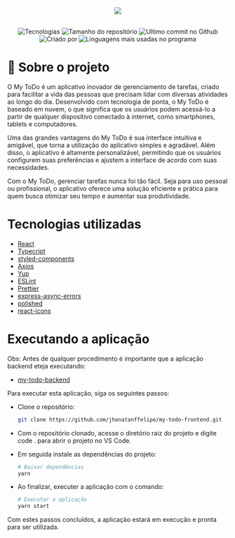 <div align="center">
  <img src="https://raw.githubusercontent.com/jhonatanffelipe/my-todo-frontend/main/src/assets/logo-purple.png" />
  <br/>
  <br/>
</div>

<p align="center">
   <img alt="Tecnologias" src="https://img.shields.io/github/languages/count/jhonatanffelipe/my-todo-frontend?color=6C5DD2">
   <img alt="Tamanho do repositório" src="https://img.shields.io/github/repo-size/jhonatanffelipe/my-todo-frontend?color=6C5DD2">
   <img alt="Ultimo commit no Github" src="https://img.shields.io/github/last-commit/jhonatanffelipe/my-todo-frontend?color=6C5DD2">
   <img alt="Criado por" src="https://img.shields.io/badge/made%20by-jhonatanffelipe-%20?color=6C5DD2">
   <img alt="Linguagens mais usadas no programa" src="https://img.shields.io/github/languages/top/jhonatanffelipe/my-todo-frontend?color=6C5DD2">
</p>

# :rocket: Sobre o projeto

O My ToDo é um aplicativo inovador de gerenciamento de tarefas, criado para facilitar a vida das pessoas que precisam lidar com diversas atividades ao longo do dia. Desenvolvido com tecnologia de ponta, o My ToDo é baseado em nuvem, o que significa que os usuários podem acessá-lo a partir de qualquer dispositivo conectado à internet, como smartphones, tablets e computadores.

Uma das grandes vantagens do My ToDo é sua interface intuitiva e amigável, que torna a utilização do aplicativo simples e agradável. Além disso, o aplicativo é altamente personalizável, permitindo que os usuários configurem suas preferências e ajustem a interface de acordo com suas necessidades.

Com o My ToDo, gerenciar tarefas nunca foi tão fácil. Seja para uso pessoal ou profissional, o aplicativo oferece uma solução eficiente e prática para quem busca otimizar seu tempo e aumentar sua produtividade.

# Tecnologias utilizadas

- [React](https://pt-br.reactjs.org/)
- [Typecript](https://www.typescriptlang.org/)
- [styled-components](https://styled-components.com/)
- [Axios](https://axios-http.com/ptbr/docs/intro)
- [Yup](https://www.npmjs.com/package/yup)
- [ESLint](https://eslint.org/)
- [Prettier](https://prettier.io/)
- [express-async-errors](https://www.npmjs.com/package/express-async-errors)
- [polished](https://www.npmjs.com/package/polished)
- [react-icons](https://react-icons.github.io/react-icons/icons?name=fi)

# Executando a aplicação

Obs: Antes de qualquer procedimento é importante que a aplicação backend eteja executando:

- [my-todo-backend](https://github.com/jhonatanffelipe/my-todo-backend.git)

Para executar esta aplicação, siga os seguintes passos:

- Clone o repositório:

  ```bash
  git clone https://github.com/jhonatanffelipe/my-todo-frontend.git

  ```

- Com o repositório clonado, acesse o diretório raiz do projeto e digite code . para abrir o projeto no VS Code.

- Em seguida instale as dependências do projeto:

  ```bash
  # Baixar dependências
  yarn
  ```

- Ao finalizar, executer a aplicação com o comando:

  ```bash
  # Executar a aplicação
  yarn start
  ```

Com estes passos concluídos, a aplicação estará em execução e pronta para ser utilizada.
